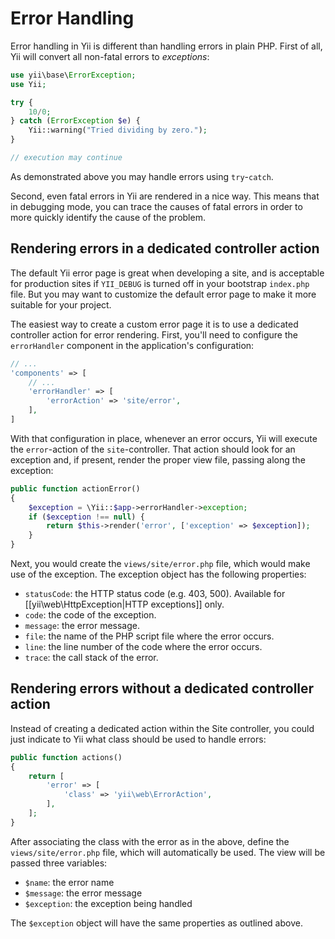 Error Handling
==============

Error handling in Yii is different than handling errors in plain PHP. First of all, Yii will convert all non-fatal errors
to *exceptions*:

```php
use yii\base\ErrorException;
use Yii;

try {
    10/0;
} catch (ErrorException $e) {
    Yii::warning("Tried dividing by zero.");
}

// execution may continue
```

As demonstrated above you may handle errors using `try`-`catch`.

Second, even fatal errors in Yii are rendered in a nice way. This means that in debugging mode, you can trace the causes
of fatal errors in order to more quickly identify the cause of the problem.


Rendering errors in a dedicated controller action
-------------------------------------------------

The default Yii error page is great when developing a site, and is acceptable for production sites if `YII_DEBUG`
is turned off in your bootstrap `index.php` file. But you may want to customize the default error page to make it
more suitable for your project.

The easiest way to create a custom error page it is to use a dedicated controller action for error rendering. First,
you'll need to configure the `errorHandler` component in the application's configuration:

```php
// ...
'components' => [
    // ...
    'errorHandler' => [
        'errorAction' => 'site/error',
    ],
]
```

With that configuration in place, whenever an error occurs, Yii will execute the `error`-action of the `site`-controller.
That action should look for an exception and, if present, render the proper view file, passing along the exception:

```php
public function actionError()
{
    $exception = \Yii::$app->errorHandler->exception;
    if ($exception !== null) {
        return $this->render('error', ['exception' => $exception]);
    }
}
```

Next, you would create the `views/site/error.php` file, which would make use of the exception. The exception object has
the following properties:

- `statusCode`: the HTTP status code (e.g. 403, 500). Available for [[yii\web\HttpException|HTTP exceptions]] only.
- `code`: the code of the exception.
- `message`: the error message.
- `file`: the name of the PHP script file where the error occurs.
- `line`: the line number of the code where the error occurs.
- `trace`: the call stack of the error.


Rendering errors without a dedicated controller action
------------------------------------------------------

Instead of creating a dedicated action within the Site controller, you could just indicate to Yii what class should
be used to handle errors:

```php
public function actions()
{
    return [
        'error' => [
            'class' => 'yii\web\ErrorAction',
        ],
    ];
}
```

After associating the class with the error as in the above, define the `views/site/error.php` file, which will
automatically be used. The view will be passed three variables:

- `$name`: the error name
- `$message`: the error message
- `$exception`: the exception being handled

The `$exception` object will have the same properties as outlined above.
